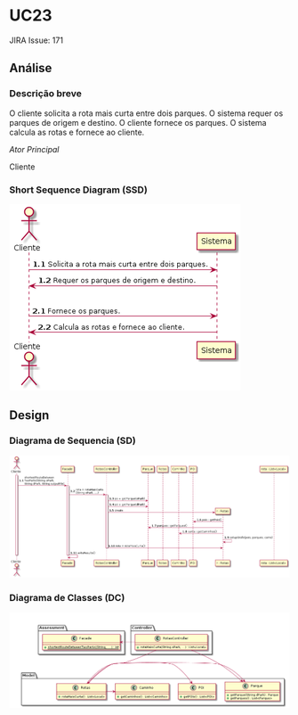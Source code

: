 # UC23 

JIRA Issue: 171

## Análise

### Descrição breve

O cliente solicita a rota mais curta entre dois parques. O
sistema requer os parques de origem e destino. O cliente fornece
os parques. O sistema calcula as rotas e fornece ao cliente.

*Ator Principal*

Cliente

### Short Sequence Diagram (SSD)

![UC23_SSD.jpg](UC23_SSD_caminhoMaisCurto.png)

## Design

### Diagrama de Sequencia (SD)

![UC23_SD.jpg](UC23_SD_caminhoMaisCurto.png)

### Diagrama de Classes (DC)

![UC23_CD.jpg](UC23_CD_caminhoMaisCurto.png)





